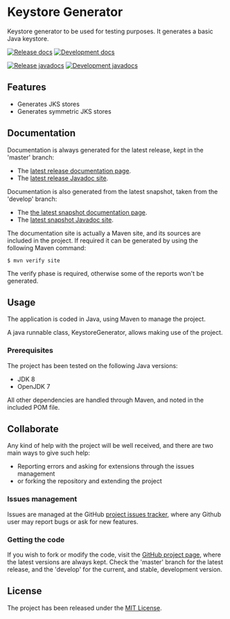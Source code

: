 # Keystore Generator

Keystore generator to be used for testing purposes. It generates a basic Java keystore.

[![Release docs](https://img.shields.io/badge/docs-release-blue.svg)][site-release]
[![Development docs](https://img.shields.io/badge/docs-develop-blue.svg)][site-develop]

[![Release javadocs](https://img.shields.io/badge/javadocs-release-blue.svg)][javadoc-release]
[![Development javadocs](https://img.shields.io/badge/javadocs-develop-blue.svg)][javadoc-develop]

## Features

- Generates JKS stores
- Generates symmetric JKS stores

## Documentation

Documentation is always generated for the latest release, kept in the 'master' branch:

- The [latest release documentation page][site-release].
- The [latest release Javadoc site][javadoc-release].

Documentation is also generated from the latest snapshot, taken from the 'develop' branch:

- The [the latest snapshot documentation page][site-develop].
- The [latest snapshot Javadoc site][javadoc-develop].

The documentation site is actually a Maven site, and its sources are included in the project. If required it can be generated by using the following Maven command:

```
$ mvn verify site
```

The verify phase is required, otherwise some of the reports won't be generated.

## Usage

The application is coded in Java, using Maven to manage the project.

A java runnable class, KeystoreGenerator, allows making use of the project.

### Prerequisites

The project has been tested on the following Java versions:
* JDK 8
* OpenJDK 7

All other dependencies are handled through Maven, and noted in the included POM file.

## Collaborate

Any kind of help with the project will be well received, and there are two main ways to give such help:

- Reporting errors and asking for extensions through the issues management
- or forking the repository and extending the project

### Issues management

Issues are managed at the GitHub [project issues tracker][issues], where any Github user may report bugs or ask for new features.

### Getting the code

If you wish to fork or modify the code, visit the [GitHub project page][scm], where the latest versions are always kept. Check the 'master' branch for the latest release, and the 'develop' for the current, and stable, development version.

## License

The project has been released under the [MIT License][license].

[issues]: https://github.com/bernardo-mg/keystore-generator/issues
[javadoc-develop]: http://docs.bernardomg.com/development/maven/keystore-generator/apidocs
[javadoc-release]: http://docs.bernardomg.com/maven/keystore-generator/apidocs
[license]: http://www.opensource.org/licenses/mit-license.php
[scm]: https://github.com/bernardo-mg/keystore-generator
[site-develop]: http://docs.bernardomg.com/development/maven/keystore-generator
[site-release]: http://docs.bernardomg.com/maven/keystore-generator
